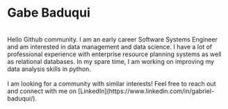 <!---
baduquig/baduquig is a ✨ special ✨ repository because its `README.md` (this file) appears on your GitHub profile.
You can click the Preview link to take a look at your changes.
--->

# Gabe Baduqui
<br> 
Hello Github community. I am an early career Software Systems Engineer and am interested in data management and data science. I have a lot of professional experience with enterprise resource planning systems as well as relational databases. In my spare time, I am working on improving my data analysis skills in python.
<br><br>
I am looking for a community with similar interests! Feel free to reach out and connect with me on [LinkedIn](https://www.linkedin.com/in/gabriel-baduqui/).
